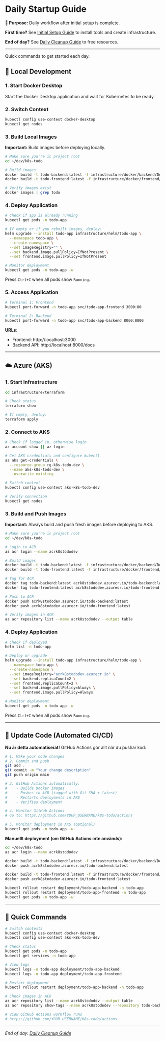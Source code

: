 # Daily Startup Guide

**🎯 Purpose:** Daily workflow after initial setup is complete.

**First time?** See [Initial Setup Guide](./initial-setup.md) to install tools and create infrastructure.

**End of day?** See [Daily Cleanup Guide](./daily-cleanup.md) to free resources.

---

Quick commands to get started each day.

## 🚀 Local Development

### 1. Start Docker Desktop

Start the Docker Desktop application and wait for Kubernetes to be ready.

### 2. Switch Context

```bash
kubectl config use-context docker-desktop
kubectl get nodes
```

### 3. Build Local Images

**Important:** Build images before deploying locally.

```bash
# Make sure you're in project root
cd ~/dev/k8s-todo

# Build images
docker build -t todo-backend:latest -f infrastructure/docker/backend/Dockerfile .
docker build -t todo-frontend:latest -f infrastructure/docker/frontend/Dockerfile .

# Verify images exist
docker images | grep todo
```

### 4. Deploy Application

```bash
# Check if app is already running
kubectl get pods -n todo-app

# If empty or if you rebuilt images, deploy:
helm upgrade --install todo-app infrastructure/helm/todo-app \
  --namespace todo-app \
  --create-namespace \
  --set imageRegistry="" \
  --set backend.image.pullPolicy=IfNotPresent \
  --set frontend.image.pullPolicy=IfNotPresent

# Monitor deployment
kubectl get pods -n todo-app -w
```

Press `Ctrl+C` when all pods show `Running`.

### 5. Access Application

```bash
# Terminal 1: Frontend
kubectl port-forward -n todo-app svc/todo-app-frontend 3000:80

# Terminal 2: Backend
kubectl port-forward -n todo-app svc/todo-app-backend 8000:8000
```

**URLs:**

- Frontend: http://localhost:3000
- Backend API: http://localhost:8000/docs

---

## ☁️ Azure (AKS)

### 1. Start Infrastructure

```bash
cd infrastructure/terraform

# Check status
terraform show

# If empty, deploy:
terraform apply
```

### 2. Connect to AKS

```bash
# Check if logged in, otherwise login
az account show || az login

# Get AKS credentials and configure kubectl
az aks get-credentials \
  --resource-group rg-k8s-todo-dev \
  --name aks-k8s-todo-dev \
  --overwrite-existing

# Switch context
kubectl config use-context aks-k8s-todo-dev

# Verify connection
kubectl get nodes
```

### 3. Build and Push Images

**Important:** Always build and push fresh images before deploying to AKS.

```bash
# Make sure you're in project root
cd ~/dev/k8s-todo

# Login to ACR
az acr login --name acrk8stododev

# Build images
docker build -t todo-backend:latest -f infrastructure/docker/backend/Dockerfile .
docker build -t todo-frontend:latest -f infrastructure/docker/frontend/Dockerfile .

# Tag for ACR
docker tag todo-backend:latest acrk8stododev.azurecr.io/todo-backend:latest
docker tag todo-frontend:latest acrk8stododev.azurecr.io/todo-frontend:latest

# Push to ACR
docker push acrk8stododev.azurecr.io/todo-backend:latest
docker push acrk8stododev.azurecr.io/todo-frontend:latest

# Verify images in ACR
az acr repository list --name acrk8stododev --output table
```

### 4. Deploy Application

```bash
# Check if deployed
helm list -n todo-app

# Deploy or upgrade
helm upgrade --install todo-app infrastructure/helm/todo-app \
  --namespace todo-app \
  --create-namespace \
  --set imageRegistry="acrk8stododev.azurecr.io" \
  --set backend.replicaCount=2 \
  --set frontend.replicaCount=2 \
  --set backend.image.pullPolicy=Always \
  --set frontend.image.pullPolicy=Always

# Monitor deployment
kubectl get pods -n todo-app -w
```

Press `Ctrl+C` when all pods show `Running`.

---

## 🔄 Update Code (Automated CI/CD)

**Nu är detta automatiserat!** GitHub Actions gör allt när du pushar kod:

```bash
# 1. Make your code changes
# 2. Commit and push
git add .
git commit -m "Your change description"
git push origin main

# 3. GitHub Actions automatically:
#    - Builds Docker images
#    - Pushes to ACR (tagged with Git SHA + latest)
#    - Restarts deployments in AKS
#    - Verifies deployment

# 4. Monitor GitHub Actions
# Go to: https://github.com/YOUR_USERNAME/k8s-todo/actions

# 5. Monitor deployment in AKS (optional)
kubectl get pods -n todo-app -w
```

**Manuellt deployment (om GitHub Actions inte används):**

```bash
cd ~/dev/k8s-todo
az acr login --name acrk8stododev

docker build -t todo-backend:latest -f infrastructure/docker/backend/Dockerfile .
docker push acrk8stododev.azurecr.io/todo-backend:latest

docker build -t todo-frontend:latest -f infrastructure/docker/frontend/Dockerfile .
docker push acrk8stododev.azurecr.io/todo-frontend:latest

kubectl rollout restart deployment/todo-app-backend -n todo-app
kubectl rollout restart deployment/todo-app-frontend -n todo-app
kubectl get pods -n todo-app -w
```

---

## 🔧 Quick Commands

```bash
# Switch contexts
kubectl config use-context docker-desktop
kubectl config use-context aks-k8s-todo-dev

# Check status
kubectl get pods -n todo-app
kubectl get services -n todo-app

# View logs
kubectl logs -n todo-app deployment/todo-app-backend
kubectl logs -n todo-app deployment/todo-app-frontend

# Restart deployment
kubectl rollout restart deployment/todo-app-backend -n todo-app

# Check images in ACR
az acr repository list --name acrk8stododev --output table
az acr repository show-tags --name acrk8stododev --repository todo-backend --output table

# View GitHub Actions workflow runs
# https://github.com/YOUR_USERNAME/k8s-todo/actions
```

---

_End of day: [Daily Cleanup Guide](./daily-cleanup.md)_
